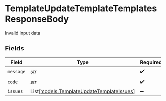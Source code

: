 # TemplateUpdateTemplateTemplatesResponseBody

Invalid input data


## Fields

| Field                                                                                  | Type                                                                                   | Required                                                                               | Description                                                                            |
| -------------------------------------------------------------------------------------- | -------------------------------------------------------------------------------------- | -------------------------------------------------------------------------------------- | -------------------------------------------------------------------------------------- |
| `message`                                                                              | *str*                                                                                  | :heavy_check_mark:                                                                     | N/A                                                                                    |
| `code`                                                                                 | *str*                                                                                  | :heavy_check_mark:                                                                     | N/A                                                                                    |
| `issues`                                                                               | List[[models.TemplateUpdateTemplateIssues](../models/templateupdatetemplateissues.md)] | :heavy_minus_sign:                                                                     | N/A                                                                                    |